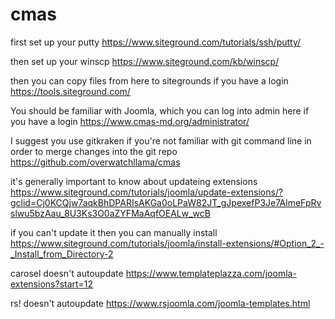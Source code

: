 # cmas
first set up your putty
https://www.siteground.com/tutorials/ssh/putty/

then set up your winscp
https://www.siteground.com/kb/winscp/

then you can copy files from here to sitegrounds if you have a login
https://tools.siteground.com/

You should be familiar with Joomla, which you can log into admin here if you have a login
https://www.cmas-md.org/administrator/

I suggest you use gitkraken if you're not familiar with git command line in order to merge changes into the git repo
https://github.com/overwatchllama/cmas

it's generally important to know about updateing extensions
https://www.siteground.com/tutorials/joomla/update-extensions/?gclid=Cj0KCQjw7aqkBhDPARIsAKGa0oLPaW82JT_gJpexefP3Je7AlmeFpRvslwu5bzAau_8U3Ks3O0aZYFMaAqfOEALw_wcB

if you can't update it then you can manually install
https://www.siteground.com/tutorials/joomla/install-extensions/#Option_2_-_Install_from_Directory-2

carosel doesn't autoupdate
https://www.templateplazza.com/joomla-extensions?start=12

rs! doesn't autoupdate
https://www.rsjoomla.com/joomla-templates.html
